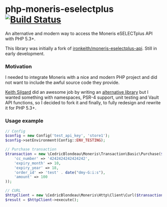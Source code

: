 # php-moneris-eselectplus [![Build Status](https://travis-ci.org/cedricblondeau/php-moneris-eselectplus.svg)](https://travis-ci.org/cedricblondeau/php-moneris-eselectplus)
An alternative and modern way to access the Moneris eSELECTplus API with PHP 5.3+.

This library was initially a fork of [ironkeith/moneris-eselectplus-api](https://github.com/ironkeith/moneris-eselectplus-api). Still in early development.

### Motivation
I needed to integrate Moneris with a nice and modern PHP project and did not want to include the awful source code they provide.

[Keith Silgard](https://github.com/ironkeith) did an awesome job by writing an [alternative library](https://github.com/ironkeith/moneris-eselectplus-api) but I wanted something with namespaces, PSR-4 support, unit testing and Vault API functions, so I decided to fork it and finally, to fully redesign and rewrite it for PHP 5.3+.

### Usage example
```php
// Config
$config = new Config('test_api_key', 'store1');
$config->setEnvironment(Config::ENV_TESTING);

// Purchase transaction
$transaction = new \CedricBlondeau\Moneris\Transaction\Basic\Purchase($config, array(
    'cc_number' => '4242424242424242',
    'expiry_month' => 10,
    'expiry_year' => 18,
    'order_id' => 'test' . date("dmy-G:i:s"),
    'amount' => 100
));

// CURL
$httpClient = new \CedricBlondeau\Moneris\Http\Client\Curl($transaction);
$result = $httpClient->execute();
```
